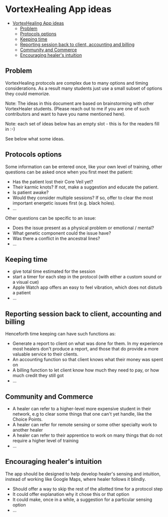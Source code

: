 # VortexHealing App ideas
<!-- TOC -->

- [VortexHealing App ideas](#vortexhealing-app-ideas)
    - [Problem](#problem)
    - [Protocols options](#protocols-options)
    - [Keeping time](#keeping-time)
    - [Reporting session back to client, accounting and billing](#reporting-session-back-to-client-accounting-and-billing)
    - [Community and Commerce](#community-and-commerce)
    - [Encouraging healer's intuition](#encouraging-healers-intuition)

<!-- /TOC -->
## Problem

VortexHealing protocols are complex due to many options and timing considerations. As a result many students just use a small subset of options they could memorize.

Note: The ideas in this document are based on brainstorming with other VortexHealer students.
(Please reach out to me if you are one of such contributors and want to have you name mentioned here).

Note: each set of ideas below has an empty slot - this is for the readers fill in :-)

See below what some ideas.

## Protocols options

Some information can be entered once, like your own level of training, other questions can be asked once when you first meet the patient:

- Has the patient lost their Core Veil yet?
- Their karmic knots? If not, make a suggestion and educate the patient.
- Is patient awake?
- Would they consider multiple sessions? If so, offer to clear the most important energetic issues first (e.g. black holes).
- ...

Other questions can be specific to an issue:

- Does the issue present as a physical problem or emotional / mental? 
- What genetic component could the issue have?
- Was there a conflict in the ancestral lines?
- ...

## Keeping time

- give total time estimated for the session 
- start a timer for each step in the protocol (with either a custom sound or a visual cue)
- Apple Watch app offers an easy to feel vibration, which does not disturb a patient
- ...

## Reporting session back to client, accounting and billing

Henceforth time keeping can have such functions as:

- Generate a report to client on what was done for them. In my experience most healers don't produce a report, and those that do provide a more valuable service to their clients.
- An accounting function so that client knows what their money was spent on
- A billing function to let client know how much they need to pay, or how much credit they still got
- ...

## Community and Commerce

- A healer can refer to a higher-level more expensive student in their network, e.g to clear some things that one can't yet handle, like the Choice Points.
- A healer can refer for remote sensing or some other specialty work to another healer
- A healer can refer to their apprentice to work on many things that do not require a higher level of training
- ...

## Encouraging healer's intuition

The app should be designed to help develop healer's sensing and intuition, 
instead of working like Google Maps, where healer follows it blindly.

- Should offer a way to skip the rest of the allotted time for a protocol step
- It could offer explanation why it chose this or that option
- It could make, once in a while, a suggestion for a particular sensing option
- ...
